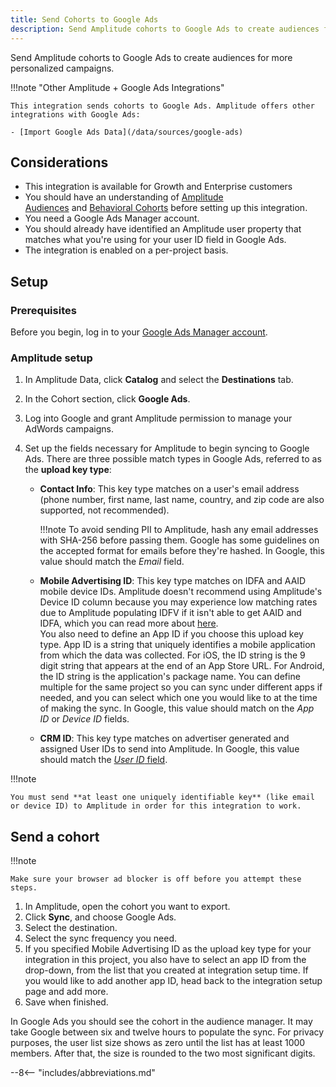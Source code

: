 ```yaml
---
title: Send Cohorts to Google Ads
description: Send Amplitude cohorts to Google Ads to create audiences for more personalized campaigns. 
---
```


Send Amplitude cohorts to Google Ads to create audiences for more personalized campaigns. 

!!!note "Other Amplitude + Google Ads Integrations"

    This integration sends cohorts to Google Ads. Amplitude offers other integrations with Google Ads: 

    - [Import Google Ads Data](/data/sources/google-ads)

## Considerations

- This integration is available for Growth and Enterprise customers
- You should have an understanding of [Amplitude Audiences](https://help.amplitude.com/hc/en-us/articles/360028552471-Amplitude-Engage) and [Behavioral Cohorts](https://help.amplitude.com/hc/en-us/articles/231881448) before setting up this integration.
- You need a Google Ads Manager account.
- You should already have identified an Amplitude user property that matches what you're using for your user ID field in Google Ads.
- The integration is enabled on a per-project basis. 

## Setup

### Prerequisites

Before you begin, log in to your [Google Ads Manager account](https://ads.google.com/home/).

### Amplitude setup

1. In Amplitude Data, click **Catalog** and select the **Destinations** tab.
2. In the Cohort section, click **Google Ads**.
3. Log into Google and grant Amplitude permission to manage your AdWords campaigns.
4. Set up the fields necessary for Amplitude to begin syncing to Google Ads. There are three possible match types in Google Ads, referred to as the **upload key type**:

    - **Contact Info**: This key type matches on a user's email address (phone number, first name, last name, country, and zip code are also supported, not recommended).

        !!!note 
            To avoid sending PII to Amplitude, hash any email addresses with SHA-256 before passing them. Google has some guidelines on the accepted format for emails before they're hashed. In Google, this value should match the *Email* field.

    - **Mobile Advertising ID**: This key type matches on IDFA and AAID mobile device IDs. Amplitude doesn't recommend using Amplitude's Device ID column because you may experience low matching rates due to Amplitude populating IDFV if it isn't able to get AAID and IDFA, which you can read more about [here](https://help.amplitude.com/hc/en-us/articles/115003135607-Tracking-Unique-Users#h_7cf7c47f-ec71-4e15-8c47-a2bda5d84186).\
    You also need to define an App ID if you choose this upload key type. App ID is a string that uniquely identifies a mobile application from which the data was collected. For iOS, the ID string is the 9 digit string that appears at the end of an App Store URL. For Android, the ID string is the application's package name. You can define multiple for the same project so you can sync under different apps if needed, and you can select which one you would like to at the time of making the sync.
    In Google, this value should match on the *App ID* or *Device ID* fields.

    - **CRM ID**: This key type matches on advertiser generated and assigned User IDs to send into Amplitude. In Google, this value should match the [*User ID* field](https://developers.google.com/adwords/api/docs/guides/remarketing#customer_match_with_email_address_address_or_user_id).

!!!note

    You must send **at least one uniquely identifiable key** (like email or device ID) to Amplitude in order for this integration to work.

## Send a cohort

!!!note

    Make sure your browser ad blocker is off before you attempt these steps. 

1. In Amplitude, open the cohort you want to export. 
2. Click **Sync**, and choose Google Ads.
3. Select the destination.
4. Select the sync frequency you need.
5. If you specified Mobile Advertising ID as the upload key type for your integration in this project, you also have to select an app ID from the drop-down, from the list that you created at integration setup time. If you would like to add another app ID, head back to the integration setup page and add more.
6. Save when finished.

In Google Ads you should see the cohort in the audience manager. It may take Google between six and twelve hours to populate the sync. For privacy purposes, the user list size shows as zero until the list has at least 1000 members. After that, the size is rounded to the two most significant digits.

--8<-- "includes/abbreviations.md"